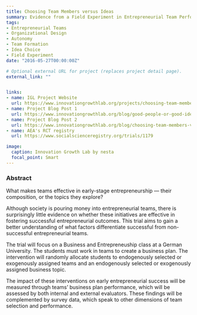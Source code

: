 ```yaml
---
title: Choosing Team Members versus Ideas
summary: Evidence from a Field Experiment in Entrepreneurial Team Performance.
tags:
- Entrepreneurial Teams
- Organizational Design
- Autonomy
- Team Formation
- Idea Choice
- Field Experiment
date: "2016-05-27T00:00:00Z"

# Optional external URL for project (replaces project detail page).
external_link: ""


links:
- name: IGL Project Website
  url: https://www.innovationgrowthlab.org/projects/choosing-team-members-versus-ideas-evidence-field-experiment-entrepreneurial-team
- name: Project Blog Post 1
  url: https://www.innovationgrowthlab.org/blog/good-people-or-good-ideas-which-makes-good-startup
- name: Project Blog Post 2
  url: https://www.innovationgrowthlab.org/blog/choosing-team-members-versus-ideas
- name: AEA's RCT registry
  url: https://www.socialscienceregistry.org/trials/1179

image:
  caption: Innovation Growth Lab by nesta
  focal_point: Smart
---
```


### Abstract

What makes teams effective in early-stage entrepreneurship — their composition, or the topics they explore?

Although society is pouring money into entrepreneurial teams, there is surprisingly little evidence on whether these initiatives are effective in fostering successful entrepreneurial outcomes. This trial aims to gain a better understanding of what factors differentiate successful from non-successful entrepreneurial teams.

The trial will focus on a Business and Entrepreneuship class at a German University. The students must work in teams to create a business plan. The intervention will randomly allocate students to endogenously selected or exogenously assigned teams and an endogenously selected or exogenously assigned business topic.

The impact of these interventions on early entrepreneurial success will be measured through teams’ business plan performance, which will be assessed by both internal and external evaluators. These findings will be complemented by survey data, which speak to other dimensions of team selection and performance.





